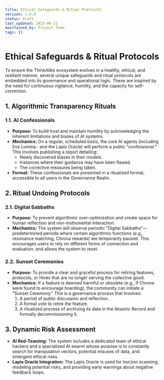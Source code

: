 ```yaml
---
title: Ethical Safeguards & Ritual Protocols
version: 1.0.0
status: Draft
last_updated: 2025-06-21
maintained_by: Project Team
tags: []
---
```


# Ethical Safeguards & Ritual Protocols

To ensure the ThinkAlike ecosystem evolves in a healthy, ethical, and resilient manner, several unique safeguards and ritual protocols are embedded into its governance and operational logic. These are inspired by the need for continuous vigilance, humility, and the capacity for self-correction.

## 1. Algorithmic Transparency Rituals

### 1.1. AI Confessionals
- **Purpose:** To build trust and maintain humility by acknowledging the inherent limitations and biases of AI systems.
- **Mechanics:** On a regular, scheduled basis, the core AI agents (including Eos Lumina∴ and the Lapis Oracle) will perform a public "confessional." This involves publishing a report detailing:
    - Newly discovered biases in their models.
    - Instances where their guidance may have been flawed.
    - The corrective measures being taken.
- **Format:** These confessionals are presented in a ritualized format, accessible to all users in the Governance Realm.

## 2. Ritual Undoing Protocols

### 2.1. Digital Sabbaths
- **Purpose:** To prevent algorithmic over-optimization and create space for human reflection and non-instrumental interaction.
- **Mechanics:** The system will observe periodic "Digital Sabbaths"—predetermined periods where certain algorithmic functions (e.g., resonance matching, Chrona rewards) are temporarily paused. This encourages users to rely on different forms of connection and evaluation, and allows the system to reset.

### 2.2. Sunset Ceremonies
- **Purpose:** To provide a clear and graceful process for retiring features, protocols, or Hives that are no longer serving the collective good.
- **Mechanics:** If a feature is deemed harmful or obsolete (e.g., if Chrona were found to encourage hoarding), the community can initiate a "Sunset Ceremony." This is a governance process that involves:
    1.  A period of public discussion and reflection.
    2.  A formal vote to retire the feature.
    3.  A ritualized process of archiving its data in the Akashic Record and formally decommissioning it.

## 3. Dynamic Risk Assessment

- **AI Red-Teaming:** The system includes a dedicated team of ethical hackers and a specialized AI swarm whose purpose is to constantly search for manipulation vectors, potential misuses of data, and emergent ethical risks.
- **Lapis Oracle Integration:** The Lapis Oracle is used for horizon scanning, modeling potential risks, and providing early warnings about negative feedback loops.
